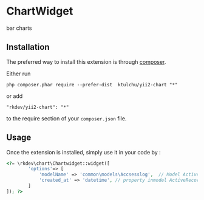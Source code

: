 ChartWidget
===========
bar charts

Installation
------------

The preferred way to install this extension is through [composer](http://getcomposer.org/download/).

Either run

```
php composer.phar require --prefer-dist  ktulchu/yii2-chart "*"
```

or add

```
"rkdev/yii2-chart": "*"
```

to the require section of your `composer.json` file.


Usage
-----

Once the extension is installed, simply use it in your code by  :

```php
<?= \rkdev\chart\Chartwidget::widget([
		'options'=> [
			'modelName' => 'common\models\Accsesslog',  // Model ActiveRecord
			'created_at' => 'datetime', // property inmodel ActiveRecord for range by day : week : month (intenger)
		]
]); ?>
